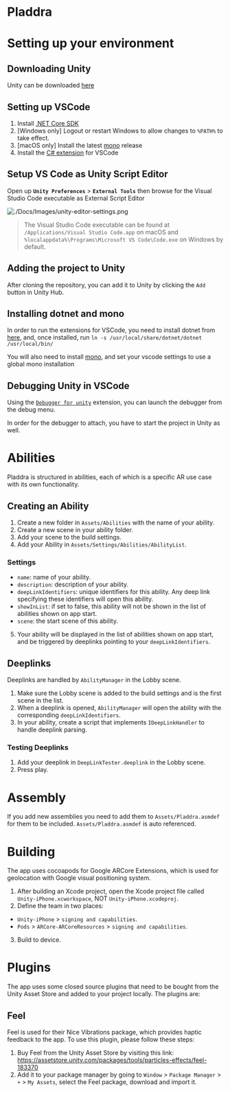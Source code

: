# Pladdra

# Setting up your environment 

## Downloading Unity

Unity can be downloaded [here](https://store.unity.com/download)

## Setting up VSCode

1. Install [.NET Core SDK](https://dotnet.microsoft.com/download)
2. [Windows only] Logout or restart Windows to allow changes to `%PATH%` to take effect.
3. [macOS only] Install the latest [mono](https://www.mono-project.com/download/stable/) release
4. Install the [C# extension](https://marketplace.visualstudio.com/items?itemName=ms-dotnettools.csharp) for VSCode

## Setup VS Code as Unity Script Editor

Open up **`Unity Preferences`** > **`External Tools`** then browse for the Visual Studio Code executable as External Script Editor

![./Docs/Images/unity-editor-settings.png](./Docs/Images/unity-editor-settings.png)

> The Visual Studio Code executable can be found at `/Applications/Visual Studio Code.app` on macOS and `%localappdata%\Programs\Microsoft VS Code\Code.exe` on Windows by default.

## Adding the project to Unity

After cloning the repository, you can add it to Unity by clicking the `Add` button in Unity Hub.

## Installing dotnet and mono

In order to run the extensions for VSCode, you need to install dotnet from [here](https://dotnet.microsoft.com/download), and, once installed, run `ln -s /usr/local/share/dotnet/dotnet /usr/local/bin/`

You will also need to install [mono](https://www.mono-project.com/download/stable/#download-mac), and set your vscode settings to use a global mono installation

## Debugging Unity in VSCode

Using the [`Debugger for unity`](https://marketplace.visualstudio.com/items?itemName=Unity.unity-debug) extension, you can launch the debugger from the debug menu.

In order for the debugger to attach, you have to start the project in Unity as well.

# Abilities

Pladdra is structured in abilities, each of which is a specific AR use case with its own functionality.

## Creating an Ability

1.  Create a new folder in `Assets/Abilities` with the name of your ability.
2.  Create a new scene in your ability folder.
3.  Add your scene to the build settings.
4.  Add your Ability in `Assets/Settings/Abilities/AbilityList`.

### Settings

-   `name`: name of your ability.
-   `description`: description of your ability.
-   `deepLinkIdentifiers`: unique identifiers for this ability. Any deep link specifying these identifiers will open this ability.
-   `showInList`: if set to false, this ability will not be shown in the list of abilities shown on app start.
-   `scene`: the start scene of this ability.

5.  Your ability will be displayed in the list of abilities shown on app start, and be triggered by deeplinks pointing to your `deepLinkIdentifiers`.

## Deeplinks

Deeplinks are handled by `AbilityManager` in the Lobby scene.

1.  Make sure the Lobby scene is added to the build settings and is the first scene in the list.
2.  When a deeplink is opened, `AbilityManager` will open the ability with the corresponding `deepLinkIdentifiers`.
3.  In your ability, create a script that implements `IDeepLinkHandler` to handle deeplink parsing.

### Testing Deeplinks

1.  Add your deeplink in `DeepLinkTester.deeplink` in the Lobby scene.
2.  Press play.

# Assembly

If you add new assemblies you need to add them to `Assets/Pladdra.asmdef` for them to be included.
`Assets/Pladdra.asmdef` is auto referenced.

# Building

The app uses cocoapods for Google ARCore Extensions, which is used for geolocation with Google visual positioning system.

1.  After building an Xcode project, open the Xcode project file called `Unity-iPhone.xcworkspace`, NOT `Unity-iPhone.xcodeproj`.
2.  Define the team in two places:

-   `Unity-iPhone` > `signing and capabilities`.
-   `Pods` > `ARCore-ARCoreResources` > `signing and capabilities`.

3.  Build to device.

# Plugins

The app uses some closed source plugins that need to be bought from the Unity Asset Store and added to your project locally. The plugins are:
## Feel 

Feel is used for their Nice Vibrations package, which provides haptic feedback to the app. To use this plugin, please follow these steps:

1. Buy Feel from the Unity Asset Store by visiting this link:  https://assetstore.unity.com/packages/tools/particles-effects/feel-183370
2. Add it to your package manager by going to `Window` > `Package Manager` > `+` > `My Assets`, select the Feel package, download and import it.